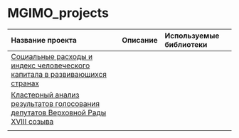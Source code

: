 # MGIMO_projects
| **Название проекта**  | **Описание**           | **Используемые библиотеки** |
| :-------------------- | :--------------------- |:----------------------------|
|[Социальные расходы и индекс человеческого капитала в развивающихся странах]()||
|[Кластерный анализ результатов голосования депутатов Верховной Рады XVIII созыва]()||
|||

